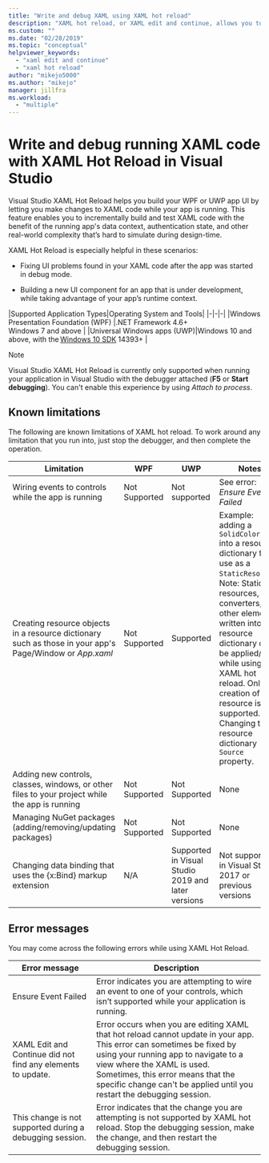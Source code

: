 ```yaml
---
title: "Write and debug XAML using XAML hot reload"
description: "XAML hot reload, or XAML edit and continue, allows you to make changes to your XAML code while running apps"
ms.custom: ""
ms.date: "02/28/2019"
ms.topic: "conceptual"
helpviewer_keywords:
  - "xaml edit and continue"
  - "xaml hot reload"
author: "mikejo5000"
ms.author: "mikejo"
manager: jillfra
ms.workload: 
  - "multiple"
---
```

# Write and debug running XAML code with XAML Hot Reload in Visual Studio

Visual Studio XAML Hot Reload helps you build your WPF or UWP app UI by letting you make changes to XAML code while your app is running. This feature enables you to incrementally build and test XAML code with the benefit of the running app's data context, authentication state, and other real-world complexity that’s hard to simulate during design-time.

XAML Hot Reload is especially helpful in these scenarios:

* Fixing UI problems found in your XAML code after the app was started in debug mode.

* Building a new UI component for an app that is under development, while taking advantage of your app’s runtime context.

|Supported Application Types|Operating System and Tools|
|-|-|-|
|Windows Presentation Foundation (WPF) |.NET Framework 4.6+</br>Windows 7 and above |
|Universal Windows apps (UWP)|Windows 10 and above, with the [Windows 10 SDK](https://developer.microsoft.com/windows/downloads/windows-10-sdk) 14393+ |

> [!NOTE]
> Visual Studio XAML Hot Reload is currently only supported when running your application in Visual Studio with the debugger attached (**F5** or **Start debugging**). You can't enable this experience by using *Attach to process*.

## Known limitations

The following are known limitations of XAML hot reload. To work around any limitation that you run into, just stop the debugger, and then complete the operation.

|Limitation|WPF|UWP|Notes|
|-|-|-|-|
|Wiring events to controls while the app is running|Not Supported|Not supported|See error: *Ensure Event Failed*|
|Creating resource objects in a resource dictionary such as those in your app's Page/Window or *App.xaml*|Not Supported|Supported|Example: adding a ```SolidColorBrush``` into a resource dictionary for use as a ```StaticResource```.</br>Note: Static resources, style converters, and other elements written into a resource dictionary can be applied/used while using XAML hot reload. Only the creation of the resource is not supported.</br> Changing the resource dictionary ```Source``` property.| 
|Adding new controls, classes, windows, or other files to your project while the app is running|Not Supported|Not Supported|None|
|Managing NuGet packages (adding/removing/updating packages)|Not Supported|Not Supported|None|
|Changing data binding that uses the {x:Bind} markup extension|N/A|Supported in Visual Studio 2019 and later versions|Not supported in Visual Studio 2017 or previous versions|

## Error messages

You may come across the following errors while using XAML Hot Reload.

|Error message|Description|
|-|-|
|Ensure Event Failed|Error indicates you are attempting to wire an event to one of your controls, which isn’t supported while your application is running.|
|XAML Edit and Continue did not find any elements to update.|Error occurs when you are editing XAML that hot reload cannot update in your app.</br> This error can sometimes be fixed by using your running app to navigate to a view where the XAML is used.</br> Sometimes, this error means that the specific change can't be applied until you restart the debugging session. |
|This change is not supported during a debugging session.|Error indicates that the change you are attempting is not supported by XAML hot reload. Stop the debugging session, make the change, and then restart the debugging session.|
